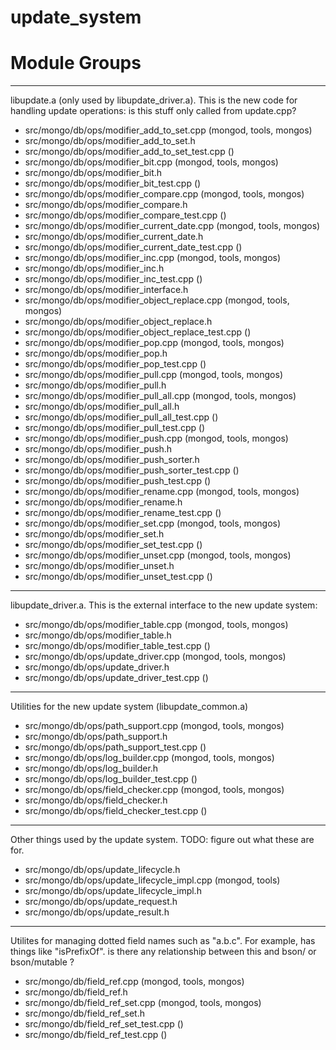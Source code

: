 # update\_system

# Module Groups

-------------

libupdate.a (only used by libupdate\_driver.a). This is the new code for handling update  operations:   is this stuff only called from update.cpp?

- src/mongo/db/ops/modifier\_add\_to\_set.cpp   (mongod, tools, mongos)
- src/mongo/db/ops/modifier\_add\_to\_set.h
- src/mongo/db/ops/modifier\_add\_to\_set\_test.cpp   ()
- src/mongo/db/ops/modifier\_bit.cpp   (mongod, tools, mongos)
- src/mongo/db/ops/modifier\_bit.h
- src/mongo/db/ops/modifier\_bit\_test.cpp   ()
- src/mongo/db/ops/modifier\_compare.cpp   (mongod, tools, mongos)
- src/mongo/db/ops/modifier\_compare.h
- src/mongo/db/ops/modifier\_compare\_test.cpp   ()
- src/mongo/db/ops/modifier\_current\_date.cpp   (mongod, tools, mongos)
- src/mongo/db/ops/modifier\_current\_date.h
- src/mongo/db/ops/modifier\_current\_date\_test.cpp   ()
- src/mongo/db/ops/modifier\_inc.cpp   (mongod, tools, mongos)
- src/mongo/db/ops/modifier\_inc.h
- src/mongo/db/ops/modifier\_inc\_test.cpp   ()
- src/mongo/db/ops/modifier\_interface.h
- src/mongo/db/ops/modifier\_object\_replace.cpp   (mongod, tools, mongos)
- src/mongo/db/ops/modifier\_object\_replace.h
- src/mongo/db/ops/modifier\_object\_replace\_test.cpp   ()
- src/mongo/db/ops/modifier\_pop.cpp   (mongod, tools, mongos)
- src/mongo/db/ops/modifier\_pop.h
- src/mongo/db/ops/modifier\_pop\_test.cpp   ()
- src/mongo/db/ops/modifier\_pull.cpp   (mongod, tools, mongos)
- src/mongo/db/ops/modifier\_pull.h
- src/mongo/db/ops/modifier\_pull\_all.cpp   (mongod, tools, mongos)
- src/mongo/db/ops/modifier\_pull\_all.h
- src/mongo/db/ops/modifier\_pull\_all\_test.cpp   ()
- src/mongo/db/ops/modifier\_pull\_test.cpp   ()
- src/mongo/db/ops/modifier\_push.cpp   (mongod, tools, mongos)
- src/mongo/db/ops/modifier\_push.h
- src/mongo/db/ops/modifier\_push\_sorter.h
- src/mongo/db/ops/modifier\_push\_sorter\_test.cpp   ()
- src/mongo/db/ops/modifier\_push\_test.cpp   ()
- src/mongo/db/ops/modifier\_rename.cpp   (mongod, tools, mongos)
- src/mongo/db/ops/modifier\_rename.h
- src/mongo/db/ops/modifier\_rename\_test.cpp   ()
- src/mongo/db/ops/modifier\_set.cpp   (mongod, tools, mongos)
- src/mongo/db/ops/modifier\_set.h
- src/mongo/db/ops/modifier\_set\_test.cpp   ()
- src/mongo/db/ops/modifier\_unset.cpp   (mongod, tools, mongos)
- src/mongo/db/ops/modifier\_unset.h
- src/mongo/db/ops/modifier\_unset\_test.cpp   ()

-------------

libupdate\_driver.a. This is the external interface to the new update system:

- src/mongo/db/ops/modifier\_table.cpp   (mongod, tools, mongos)
- src/mongo/db/ops/modifier\_table.h
- src/mongo/db/ops/modifier\_table\_test.cpp   ()
- src/mongo/db/ops/update\_driver.cpp   (mongod, tools, mongos)
- src/mongo/db/ops/update\_driver.h
- src/mongo/db/ops/update\_driver\_test.cpp   ()

-------------

Utilities for the new update system (libupdate\_common.a)

- src/mongo/db/ops/path\_support.cpp   (mongod, tools, mongos)
- src/mongo/db/ops/path\_support.h
- src/mongo/db/ops/path\_support\_test.cpp   ()
- src/mongo/db/ops/log\_builder.cpp   (mongod, tools, mongos)
- src/mongo/db/ops/log\_builder.h
- src/mongo/db/ops/log\_builder\_test.cpp   ()
- src/mongo/db/ops/field\_checker.cpp   (mongod, tools, mongos)
- src/mongo/db/ops/field\_checker.h
- src/mongo/db/ops/field\_checker\_test.cpp   ()

-------------

Other things used by the update system. TODO: figure out what these are for.

- src/mongo/db/ops/update\_lifecycle.h
- src/mongo/db/ops/update\_lifecycle\_impl.cpp   (mongod, tools)
- src/mongo/db/ops/update\_lifecycle\_impl.h
- src/mongo/db/ops/update\_request.h
- src/mongo/db/ops/update\_result.h

-------------

Utilites for managing dotted field names such as "a.b.c". For example, has things like  "isPrefixOf".   is there any relationship between this and bson/ or bson/mutable ?

- src/mongo/db/field\_ref.cpp   (mongod, tools, mongos)
- src/mongo/db/field\_ref.h
- src/mongo/db/field\_ref\_set.cpp   (mongod, tools, mongos)
- src/mongo/db/field\_ref\_set.h
- src/mongo/db/field\_ref\_set\_test.cpp   ()
- src/mongo/db/field\_ref\_test.cpp   ()
